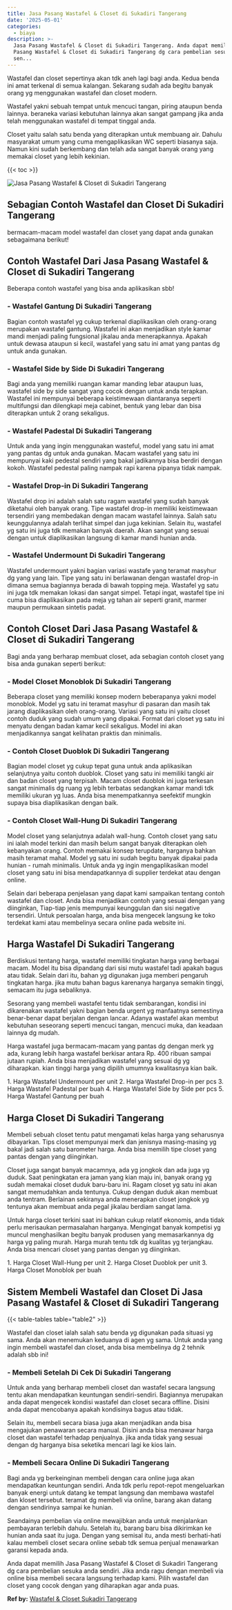 ```yaml
---
title: Jasa Pasang Wastafel & Closet di Sukadiri Tangerang
date: '2025-05-01'
categories:
  - biaya
description: >-
  Jasa Pasang Wastafel & Closet di Sukadiri Tangerang. Anda dapat memilih Jasa
  Pasang Wastafel & Closet di Sukadiri Tangerang dg cara pembelian sesuka anda
  sen...
---
```


Wastafel dan closet sepertinya akan tdk aneh lagi bagi anda. Kedua benda ini amat terkenal di semua kalangan. Sekarang sudah ada begitu banyak orang yg menggunakan wastafel dan closet modern.

Wastafel yakni sebuah tempat untuk mencuci tangan, piring ataupun benda lainnya. beraneka variasi kebutuhan lainnya akan sangat gampang jika anda telah menggunakan wastafel di tempat tinggal anda.

Closet yaitu salah satu benda yang diterapkan untuk membuang air. Dahulu masyarakat umum yang cuma mengaplikasikan WC seperti biasanya saja. Namun kini sudah berkembang dan telah ada sangat banyak orang yang memakai closet yang lebih kekinian.

{{< toc >}}

![Jasa Pasang Wastafel & Closet di Sukadiri Tangerang](/images/wastafel-closet-murah30.png)

## Sebagian Contoh Wastafel dan Closet Di Sukadiri Tangerang

bermacam-macam model wastafel dan closet yang dapat anda gunakan sebagaimana berikut!

## Contoh Wastafel Dari Jasa Pasang Wastafel & Closet di Sukadiri Tangerang

Beberapa contoh wastafel yang bisa anda aplikasikan sbb!

### \- Wastafel Gantung Di Sukadiri Tangerang

Bagian contoh wastafel yg cukup terkenal diaplikasikan oleh orang-orang merupakan wastafel gantung. Wastafel ini akan menjadikan style kamar mandi menjadi paling fungsional jikalau anda menerapkannya. Apakah untuk dewasa ataupun si kecil, wastafel yang satu ini amat yang pantas dg untuk anda gunakan.

### \- Wastafel Side by Side Di Sukadiri Tangerang

Bagi anda yang memiliki ruangan kamar manding lebar ataupun luas, wastafel side by side sangat yang cocok dengan untuk anda terapkan. Wastafel ini mempunyai beberapa keistimewaan diantaranya seperti multifungsi dan dilengkapi meja cabinet, bentuk yang lebar dan bisa diterapkan untuk 2 orang sekaligus.

### \- Wastafel Padestal Di Sukadiri Tangerang

Untuk anda yang ingin menggunakan wasteful, model yang satu ini amat yang pantas dg untuk anda gunakan. Macam wastafel yang satu ini mempunyai kaki pedestal sendiri yang bakal jadikannya bisa berdiri dengan kokoh. Wastafel pedestal paling nampak rapi karena pipanya tidak nampak.

### \- Wastafel Drop-in Di Sukadiri Tangerang

Wastafel drop ini adalah salah satu ragam wastafel yang sudah banyak diketahui oleh banyak orang. Tipe wastafel drop-in memiliki keistimewaan tersendiri yang membedakan dengan macam wastafel lainnya. Salah satu keunggulannya adalah terlihat simpel dan juga kekinian. Selain itu, wastafel yg satu ini juga tdk memakan banyak daerah. Akan sangat yang sesuai dengan untuk diaplikasikan langsung di kamar mandi hunian anda.

### \- Wastafel Undermount Di Sukadiri Tangerang

Wastafel undermount yakni bagian variasi wastafe yang teramat masyhur dg yang yang lain. Tipe yang satu ini berlawanan dengan wastafel drop-in dimana semua bagiannya berada di bawah topping meja. Wastafel yg satu ini juga tdk memakan lokasi dan sangat simpel. Tetapi ingat, wastafel tipe ini cuma bisa diaplikasikan pada meja yg tahan air seperti granit, marmer maupun permukaan sintetis padat.

## Contoh Closet Dari Jasa Pasang Wastafel & Closet di Sukadiri Tangerang

Bagi anda yang berharap membuat closet, ada sebagian contoh closet yang bisa anda gunakan seperti berikut:

### \- Model Closet Monoblok Di Sukadiri Tangerang

Beberapa closet yang memiliki konsep modern beberapanya yakni model monoblok. Model yg satu ini teramat masyhur di pasaran dan masih tak jarang diaplikasikan oleh orang-orang. Variasi yang satu ini yaitu closet contoh duduk yang sudah umum yang dipakai. Format dari closet yg satu ini menyatu dengan badan kamar kecil sekaligus. Model ini akan menjadikannya sangat kelihatan praktis dan minimalis.

### \- Contoh Closet Duoblok Di Sukadiri Tangerang

Bagian model closet yg cukup tepat guna untuk anda aplikasikan selanjutnya yaitu contoh duoblok. Closet yang satu ini memiliki tangki air dan badan closet yang terpisah. Macam closet duoblok ini juga terkesan sangat minimalis dg ruang yg lebih terbatas sedangkan kamar mandi tdk memiliki ukuran yg luas. Anda bisa menempatkannya seefektif mungkin supaya bisa diaplikasikan dengan baik.

### \- Contoh Closet Wall-Hung Di Sukadiri Tangerang

Model closet yang selanjutnya adalah wall-hung. Contoh closet yang satu ini ialah model terkini dan masih belum sangat banyak diterapkan oleh kebanyakan orang. Contoh memakai konsep terupdate, harganya bahkan masih teramat mahal. Model yg satu ini sudah begitu banyak dipakai pada hunian - rumah minimalis. Untuk anda yg ingin mengaplikasikan model closet yang satu ini bisa mendapatkannya di supplier terdekat atau dengan online.

Selain dari beberapa penjelasan yang dapat kami sampaikan tentang contoh wastafel dan closet. Anda bisa menjadikan contoh yang sesuai dengan yang diinginkan, Tiap-tiap jenis mempunyai keunggulan dan sisi negative tersendiri. Untuk persoalan harga, anda bisa mengecek langsung ke toko terdekat kami atau membelinya secara online pada website ini.

## Harga Wastafel Di Sukadiri Tangerang

Berdiskusi tentang harga, wastafel memiliki tingkatan harga yang berbagai macam. Model itu bisa dipandang dari sisi mutu wastafel tadi apakah bagus atau tidak. Selain dari itu, bahan yg digunakan juga memberi pengaruh tingkatan harga. jika mutu bahan bagus karenanya harganya semakin tinggi, semacam itu juga sebaliknya.

Sesorang yang membeli wastafel tentu tidak sembarangan, kondisi ini dikarenakan wastafel yakni bagian benda urgent yg manfaatnya semestinya benar-benar dapat berjalan dengan lancar. Adanya wastafel akan membut kebutuhan seseorang seperti mencuci tangan, mencuci muka, dan keadaan lainnya dg mudah.

Harga wastafel juga bermacam-macam yang pantas dg dengan merk yg ada, kurang lebih harga wastafel berkisar antara Rp. 400 ribuan sampai jutaan rupiah. Anda bisa menjadikan wastafel yang sesuai dg yg diharapkan. kian tinggi harga yang dipilih umumnya kwalitasnya kian baik.

1\. Harga Wastafel Undermount per unit 2. Harga Wastafel Drop-in per pcs 3. Harga Wastafel Padestal per buah 4. Harga Wastafel Side by Side per pcs 5. Harga Wastafel Gantung per buah

## Harga Closet Di Sukadiri Tangerang

Membeli sebuah closet tentu patut mengamati kelas harga yang seharusnya dibayarkan. Tips closet mempunyai merk dan jenisnya masing-masing yg bakal jadi salah satu barometer harga. Anda bisa memilih tipe closet yang pantas dengan yang diinginkan.

Closet juga sangat banyak macamnya, ada yg jongkok dan ada juga yg duduk. Saat peningkatan era jaman yang kian maju ini, banyak orang yg sudah memakai closet duduk baru-baru ini. Ragam closet yg satu ini akan sangat memudahkan anda tentunya. Cukup dengan duduk akan membuat anda tentram. Berlainan sekiranya anda menerapkan closet jongkok yg tentunya akan membuat anda pegal jikalau berdiam sangat lama.

Untuk harga closet terkini saat ini bahkan cukup relatif ekonomis, anda tidak perlu merisaukan permasalahan harganya. Mengingat banyak kompetisi yg muncul menghasilkan begitu banyak produsen yang memasarkannya dg harga yg paling murah. Harga murah tentu tdk dg kualitas yg terjangkau. Anda bisa mencari closet yang pantas dengan yg diinginkan.

1\. Harga Closet Wall-Hung per unit 2. Harga Closet Duoblok per unit 3. Harga Closet Monoblok per buah

## Sistem Membeli Wastafel dan Closet Di Jasa Pasang Wastafel & Closet di Sukadiri Tangerang

{{< table-tables table="table2" >}}

Wastafel dan closet ialah salah satu benda yg digunakan pada situasi yg sama. Anda akan menemukan keduanya di agen yg sama. Untuk anda yang ingin membeli wastafel dan closet, anda bisa membelinya dg 2 tehnik adalah sbb ini!

### \- Membeli Setelah Di Cek Di Sukadiri Tangerang

Untuk anda yang berharap membeli closet dan wastafel secara langsung tentu akan mendapatkan keuntungan sendiri-sendiri. Bagiannya merupakan anda dapat mengecek kondisi wastafel dan closet secara offline. Disini anda dapat mencobanya apakah kondisinya bagus atau tidak.

Selain itu, membeli secara biasa juga akan menjadikan anda bisa mengajukan penawaran secara manual. Disini anda bisa menawar harga closet dan wastafel terhadap penjualnya. jika anda tidak yang sesuai dengan dg harganya bisa seketika mencari lagi ke kios lain.

### \- Membeli Secara Online Di Sukadiri Tangerang

Bagi anda yg berkeinginan membeli dengan cara online juga akan mendapatkan keuntungan sendiri. Anda tdk perlu repot-repot mengeluarkan banyak energi untuk datang ke tempat langsung dan membawa wastafel dan kloset tersebut. teramat dg membeli via online, barang akan datang dengan sendirinya sampai ke hunian.

Seandainya pembelian via online mewajibkan anda untuk menjalankan pembayaran terlebih dahulu. Setelah itu, barang baru bisa dikirimkan ke hunian anda saat itu juga. Dengan yang semisal itu, anda mesti berhati-hati kalau membeli closet secara online sebab tdk semua penjual menawarkan garansi kepada anda.

Anda dapat memilih Jasa Pasang Wastafel & Closet di Sukadiri Tangerang dg cara pembelian sesuka anda sendiri. Jika anda ragu dengan membeli via online bisa membeli secara langsung terhadap kami. Pilih wastafel dan closet yang cocok dengan yang diharapkan agar anda puas.

**Ref by:** [Wastafel & Closet Sukadiri Tangerang](https://id.wikipedia.org/wiki/Wastafel)
